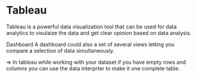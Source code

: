 # Tableau

Tableau is a powerful data visualization tool that can be used for data analytics to visulaize the data and get clear opinion 
based on data analysis.

Dashboard
A dashboard could also a set of several views letting you compare a selection of data simultaneously. 

=> In tableau while working with your dataset if you have empty rows and columns you can use the data interprter to make it one 
complete table.

